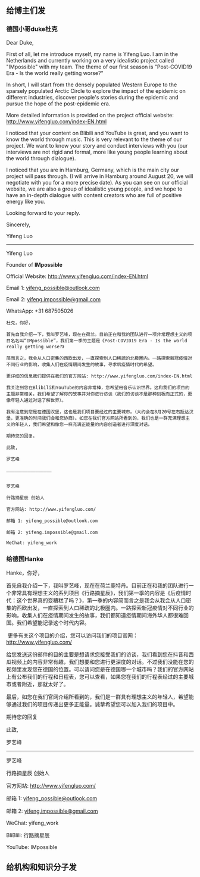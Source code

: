 ## 给博主们发

### 德国小哥duke杜克

Dear Duke,

First of all, let me introduce myself, my name is Yifeng Luo. I am in the Netherlands and currently working on a very idealistic project called "IMpossible" with my team. The theme of our first season is "Post-COVID19 Era - Is the world really getting worse?" 

In short, I will start from the densely populated Western Europe to the sparsely populated Arctic Circle to explore the impact of the epidemic on different industries, discover people's stories during the epidemic and pursue the hope of the post-epidemic era.

More detailed information is provided on the project official website: http://www.yifengluo.com/index-EN.html

I noticed that your content on Blibili and YouTube is great, and you want to know the world through music. This is very relevant to the theme of our project. We want to know your story and conduct interviews with you (our interviews are not rigid and formal, more like young people learning about the world through dialogue).

I noticed that you are in Hamburg, Germany, which is the main city our project will pass through. (I will arrive in Hamburg around August 20, we will negotiate with you for a more precise date). As you can see on our official website, we are also a group of idealistic young people, and we hope to have an in-depth dialogue with content creators who are full of positive energy like you.

Looking forward to your reply.



Sincerely,

Yifeng Luo

_________________



Yifeng Luo

Founder of **IMpossible** 

Official Website: http://www.yifengluo.com/index-EN.html

Email 1: [yifeng_possible@outlook.com](mailto:yifeng_possible@outlook.com)

Email 2: [yifeng.impossible@gmail.com](mailto:yifeng.impossible@gmail.com)

WhatsApp: +31 687505026



```
杜克，你好，

首先自我介绍一下，我叫罗艺峰，现在在荷兰。目前正在和我的团队进行一项非常理想主义的项目名名叫“IMpossible”，我们第一季的主题是《Post-COVID19 Era - Is the world really getting worse?》

简而言之，我会从人口密集的西欧出发，一直探索到人口稀疏的北极圈内。一路探索新冠疫情对不同行业的影响，收集人们在疫情期间发生的故事，寻求后疫情时代的希望。

更详细的信息我们提供在我们的官方网站: http://www.yifengluo.com/index-EN.html

我关注到您在Blibili和YouTube的内容非常棒，您希望用音乐认识世界。这和我们的项目的主题非常相关。我们希望了解你的故事并对你进行访谈（我们的访谈不是那种刻板而正式的，更像年轻人通过对话了解世界）。

我有注意到您是在德国汉堡，这也是我们项目要经过的主要城市。（大约会在8月20号左右抵达汉堡，更准确的时间我们会和您协商）。如您在我们官方网站所看到的，我们也是一群充满理想主义的年轻人，我们希望和像您一样充满正能量的内容创造者进行深度对话。

期待您的回复。

此致,

罗艺峰

_________________


罗艺峰

行路摘星辰 创始人

官方网站: http://www.yifengluo.com/

邮箱 1: yifeng_possible@outlook.com

邮箱 2: yifeng.impossible@gmail.com

WeChat: yifeng_work
```



### 给德国Hanke

Hanke，你好，

​		首先自我介绍一下，我叫罗艺峰，现在在荷兰鹿特丹。目前正在和我的团队进行一个非常具有理想主义的系列项目《行路摘星辰》，我们第一季的内容是《后疫情时代：这个世界真的变糟糕了吗？》，第一季的内容简而言之是我会从我会从人口密集的西欧出发，一直探索到人口稀疏的北极圈内。一路探索新冠疫情对不同行业的影响，收集人们在疫情期间发生的故事，我们都知道疫情期间海外华人都很难回国。我们希望能记录这个时代内容。

​		更多有关这个项目的介绍，您可以访问我们的项目官网： http://www.yifengluo.com/

​		给您发送这份邮件的目的主要是想请求您接受我们的访谈，我们看到您在抖音和西瓜视频上的内容非常有趣，我们想要和您进行更深度的对话。不过我们没能在您的视频里发现您在德国的位置。可以请问您是在德国哪一个城市吗？我们的官方网站上有公布我们的行程和日程表，您可以查看，如果您在我们的行程表经过的主要城市或者附近，那就太好了。

​		最后，如您在我们官网介绍所看到的，我们是一群具有理想主义的年轻人，希望能够通过我们的项目传递出更多正能量。诚挚希望您可以加入我们的项目中。

期待您的回复

此致,

罗艺峰

_________________


罗艺峰

行路摘星辰 创始人

官方网站: http://www.yifengluo.com/

邮箱 1: yifeng_possible@outlook.com

邮箱 2: yifeng.impossible@gmail.com

WeChat: yifeng_work

BliBlili: 行路摘星辰

YouTube: IMpossible











## 给机构和知识分子发

